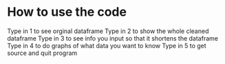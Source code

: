 # How to use the code
Type in 1 to see orginal dataframe
Type in 2 to show the whole cleaned dataframe
Type in 3 to see info you input so that it shortens the dataframe
Type in 4 to do graphs of what data you want to know 
Type in 5 to get source and quit program
